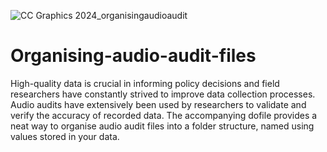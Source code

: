 
![CC Graphics 2024_organisingaudioaudit](https://github.com/csae-coders-corner/Organising-audio-audit-files/assets/148211163/70178db2-f91d-4943-a4a0-6efc359143af)

# Organising-audio-audit-files

High-quality data is crucial in informing policy decisions and field researchers have constantly strived to improve data collection processes. Audio audits have extensively been used by researchers to validate and verify the accuracy of recorded data. The accompanying dofile provides a neat way to organise audio audit files into a folder structure, named using values stored in your data. 
